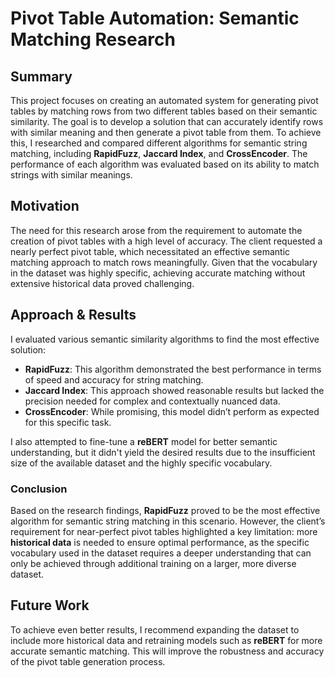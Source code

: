 # Pivot Table Automation: Semantic Matching Research

## Summary

This project focuses on creating an automated system for generating pivot tables by matching rows from two different tables based on their semantic similarity. The goal is to develop a solution that can accurately identify rows with similar meaning and then generate a pivot table from them. To achieve this, I researched and compared different algorithms for semantic string matching, including **RapidFuzz**, **Jaccard Index**, and **CrossEncoder**. The performance of each algorithm was evaluated based on its ability to match strings with similar meanings.

## Motivation

The need for this research arose from the requirement to automate the creation of pivot tables with a high level of accuracy. The client requested a nearly perfect pivot table, which necessitated an effective semantic matching approach to match rows meaningfully. Given that the vocabulary in the dataset was highly specific, achieving accurate matching without extensive historical data proved challenging.

## Approach & Results

I evaluated various semantic similarity algorithms to find the most effective solution:

- **RapidFuzz**: This algorithm demonstrated the best performance in terms of speed and accuracy for string matching.
- **Jaccard Index**: This approach showed reasonable results but lacked the precision needed for complex and contextually nuanced data.
- **CrossEncoder**: While promising, this model didn’t perform as expected for this specific task.

I also attempted to fine-tune a **reBERT** model for better semantic understanding, but it didn't yield the desired results due to the insufficient size of the available dataset and the highly specific vocabulary.

### Conclusion

Based on the research findings, **RapidFuzz** proved to be the most effective algorithm for semantic string matching in this scenario. However, the client’s requirement for near-perfect pivot tables highlighted a key limitation: more **historical data** is needed to ensure optimal performance, as the specific vocabulary used in the dataset requires a deeper understanding that can only be achieved through additional training on a larger, more diverse dataset.

## Future Work

To achieve even better results, I recommend expanding the dataset to include more historical data and retraining models such as **reBERT** for more accurate semantic matching. This will improve the robustness and accuracy of the pivot table generation process.
